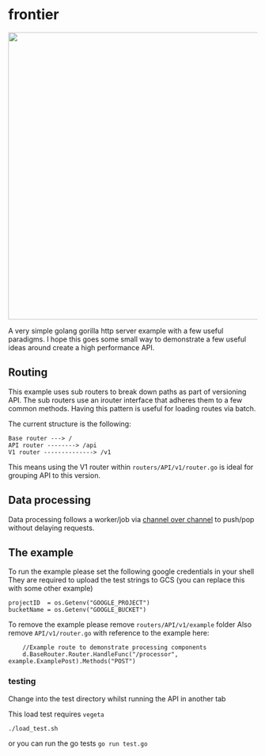 # frontier

<img src="https://i.imgur.com/HpKOfUt.png" width="580"/>


A very simple golang gorilla http server example with a few useful paradigms.
I hope this goes some small way to demonstrate a few useful ideas around create a high performance API.

## Routing

This example uses sub routers to break down paths as part of versioning API.
The sub routers use an irouter interface that adheres them to a few common methods.
Having this pattern is useful for loading routes via batch.

The current structure is the following:
```
Base router ---> /
API router --------> /api
V1 router --------------> /v1
```

This means using the V1 router within `routers/API/v1/router.go` is ideal for grouping API to this version.

## Data processing

Data processing follows a worker/job via [channel over channel](https://www.goin5minutes.com/blog/channel_over_channel/) to push/pop without delaying requests.

## The example

To run the example please set the following google credentials in your shell
They are required to upload the test strings to GCS (you can replace this with some other example)
```
projectID  = os.Getenv("GOOGLE_PROJECT")
bucketName = os.Getenv("GOOGLE_BUCKET")
```
To remove the example please remove `routers/API/v1/example` folder
Also remove `API/v1/router.go` with reference to the example here:
```
	//Example route to demonstrate processing components
	d.BaseRouter.Router.HandleFunc("/processor", example.ExamplePost).Methods("POST")
```

### testing

Change into the test directory whilst running the API in another tab

This load test requires `vegeta`

```
./load_test.sh
```

or you can run the go tests `go run test.go`
